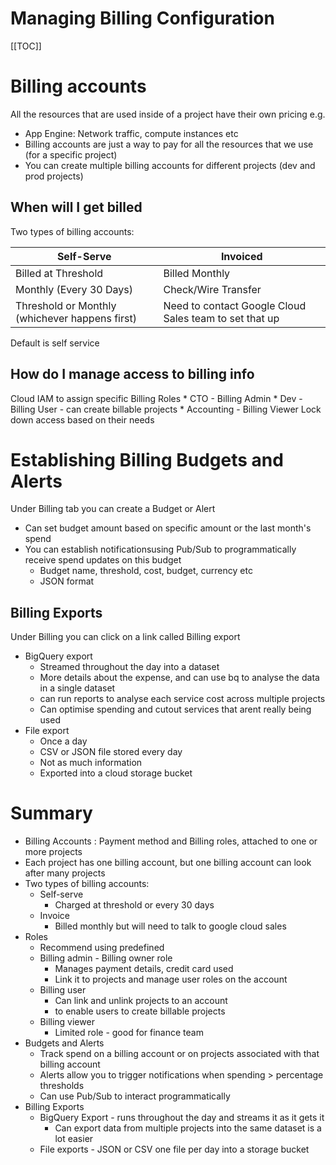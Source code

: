 # Managing Billing Configuration

[[TOC]]

# Billing accounts

All the resources that are used inside of a project have their own pricing e.g.
* App Engine: Network traffic, compute instances etc
* Billing accounts are just a way to pay for all the resources that we use (for a specific project)
* You can create multiple billing accounts for different projects (dev and prod projects)

## When will I get billed
Two types of billing accounts:

|Self-Serve                                      | Invoiced                                               |
|------------------------------------------------|--------------------------------------------------------|
| Billed at Threshold                            | Billed Monthly                                         |
| Monthly (Every 30 Days)                        | Check/Wire Transfer                                    |
| Threshold or Monthly (whichever happens first) | Need to contact Google Cloud Sales team to set that up |

Default is self service

## How do I manage access to billing info
Cloud IAM to assign specific Billing Roles
    * CTO - Billing Admin
    * Dev - Billing User - can create billable projects
    * Accounting - Billing Viewer
Lock down access based on their needs 

# Establishing Billing Budgets and Alerts
Under Billing tab you can create a Budget or Alert
* Can set budget amount based on specific amount or the last month's spend
* You can establish notificationsusing Pub/Sub to programmatically receive spend updates on this budget
    * Budget name, threshold, cost, budget, currency etc
    * JSON format

## Billing Exports 
Under Billing you can click on a link called Billing export
* BigQuery export
    * Streamed throughout the day into a dataset
    * More details about the expense, and can use bq to analyse the data in a single dataset
    * can run reports to analyse each service cost across multiple projects 
    * Can optimise spending and cutout services that arent really being used 
* File export
    * Once a day
    * CSV or JSON file stored every day
    * Not as much information
    * Exported into a cloud storage bucket

# Summary
* Billing Accounts : Payment method and Billing roles, attached to one or more projects
* Each project has one billing account, but one billing account can look after many projects 
* Two types of billing accounts:
    * Self-serve
        * Charged at threshold or every 30 days
    * Invoice
        * Billed monthly but will need to talk to google cloud sales 
* Roles
    * Recommend using predefined 
    * Billing admin - Billing owner role
        * Manages payment details, credit card used
        * Link it to projects and manage user roles on the account
    * Billing user
        * Can link and unlink projects to an account
        * to enable users to create billable projects
    * Billing viewer 
        * Limited role - good for finance team
* Budgets and Alerts
    * Track spend on a billing account or on projects associated with that billing account 
    * Alerts allow you to trigger notifications when spending > percentage thresholds
    * Can use Pub/Sub to interact programmatically
* Billing Exports
    * BigQuery Export - runs throughout the day and streams it as it gets it
        * Can export data from multiple projects into the same dataset is a lot easier
    * File exports - JSON or CSV one file per day into a storage bucket 
